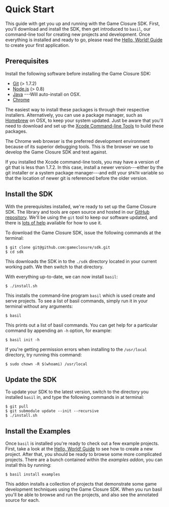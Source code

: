 # Quick Start

This guide with get you up and running with the Game Closure
SDK. First, you'll download and install the SDK, then get introduced
to `basil`, our command-line tool for creating new projects
and development. Once everything is installed and ready
to go, please read the [Hello, World! Guide](../guide/hello-world.html)
to create your first application.


## Prerequisites

Install the following software before installing the Game Closure SDK:

* [Git](http://git-scm.com) (> 1.7.2)
* [Node.js](http://nodejs.org) (> 0.8)
*
  [Java](http://www.oracle.com/technetwork/java/javase/downloads/index.html) ---Will auto-install on OSX.
* [Chrome](www.google.com/chrome)

The easiest way to install these packages is through their
respective installers. Alternatively, you can use a package
manager, such as [Homebrew](http://mxcl.github.com/homebrew/) 
on OSX, to keep your system updated. Just be aware that
you'll need to download and set up the [Xcode Command-line Tools](https://developer.apple.com/xcode/)
to build these packages.

The Chrome web browser is the preferred development
environment because of its superior debugging tools. This is
the browser we use to develop the Game Closure SDK and test against.

If you installed the Xcode command-line tools, you may have
a version of git that is less than 1.7.2. In this case,
install a newer version---either by the git installer or a
system package manager---and edit your `$PATH` variable so
that the location of newer git is referenced before the
older version.


## Install the SDK

With the prerequisites installed, we're ready to set up the
Game Closure SDK. The library and tools are open source and
hosted in our [GitHub repository](https://github.com/gameclosure/sdk).
We'll be using the `git` tool to keep our software updated,
and there is [lots of help](https://help.github.com)
available for how to use it.

To download the Game Closure SDK, issue the following
commands at the terminal:

~~~
$ git clone git@github.com:gameclosure/sdk.git
$ cd sdk
~~~

This downloads the SDK in to the `./sdk` directory located
in your current working path. We then switch to that directory.

With everything up-to-date, we can now install `basil`:

~~~
$ ./install.sh
~~~

This installs the command-line program `basil` which is used
create and serve projects. To see a list of basil commands,
simply run it in your terminal without any arguments:

~~~
$ basil
~~~

This prints out a list of basil commands. You can get
help for a particular command  by appending an `-h` option,
for example:

~~~
$ basil init -h
~~~

If you're getting permission errors when installing to the
`/usr/local` directory, try running this command:

~~~
$ sudo chown -R $(whoami) /usr/local
~~~

## Update the SDK

To update your SDK to the latest version, switch to the
directory you installed `basil` in, and type the following
commands in at terminal:

~~~
$ git pull
$ git submodule update --init --recursive
$ ./install.sh
~~~


## Install the Examples

Once `basil` is installed you're ready to check out a few
example projects. First, take a look at the [Hello, World! Guide](../guide/hello-world.html)
to see how to create a new project. After that, you should
be ready to browse some more complicated projects. There are
a bunch contained within the *examples addon*, you can
install this by running:

~~~
$ basil install examples
~~~

This addon installs a collection of projects that demonstrate
some game development techniques using the Game Closure
SDK. When you run basil you'll be able to browse and run the
projects, and also see the annotated source for each.
